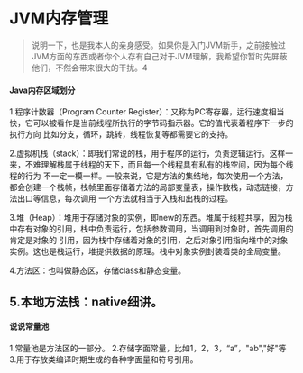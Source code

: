 # JVM内存管理
> 说明一下，也是我本人的亲身感受。如果你是入门JVM新手，之前接触过JVM方面的东西或者你个人存有自己对于JVM理解，我希望你暂时先屏蔽他们，不然会带来很大的干扰。4
#### Java内存区域划分
1.程序计数器（Program Counter Register）：又称为PC寄存器，运行速度相当快，它可以被看作是当前线程所执行的字节码指示器。它的值代表着程序下一步的执行方向
比如分支，循环，跳转，线程恢复等都需要它的支持。

2.虚拟机栈（stack）：即我们常说的栈，用于程序的运行，负责逻辑运行。这样一来，不难理解栈属于线程的天下，而且每一个线程具有私有的栈空间，因为每个线程的行为
不一定一模一样。一般来说，它是方法的集结地，每次使用一个方法，都会创建一个栈帧，栈帧里面存储着方法的局部变量表，操作数栈，动态链接，方法出口等信息，每次调用
一个方法就相当于入栈和出栈的过程。

3.堆（Heap）：堆用于存储对象的实例，即new的东西。堆属于线程共享，因为栈中存有对象的引用，栈中负责运行，包括参数调用，当调用到对象时，首先调用的肯定是对象的
引用，因为栈中存储着对象的引用，之后对象引用指向堆中的对象实例。这也是栈运行，堆提供数据的原理。栈中对象实例封装着类的全局变量。

4.方法区：也叫做静态区，存储class和静态变量。

5.本地方法栈：native细讲。
----------
#### 说说常量池
1.常量池是方法区的一部分。
2.存储字面常量，比如1，2，3，“a”，"ab","好"等
3.用于存放类编译时期生成的各种字面量和符号引用。
